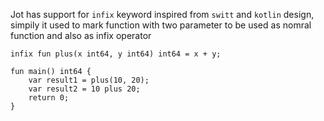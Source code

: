 Jot has support for `infix` keyword inspired from `switt` and `kotlin` design, simpily it used to mark
function with two parameter to be used as nomral function and also as infix operator

```
infix fun plus(x int64, y int64) int64 = x + y;

fun main() int64 {
    var result1 = plus(10, 20);
    var result2 = 10 plus 20;
    return 0;
}
```